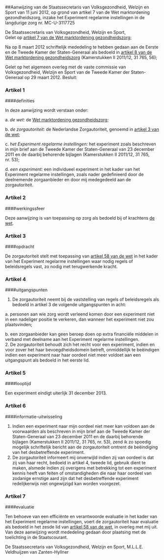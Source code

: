 <meta http-equiv='Content-Type' content='text/html; charset=utf-8' />

##Aanwijzing van de Staatssecretaris van Volksgezondheid, Welzijn en Sport van 11 juni 2012, op grond van artikel 7 van de Wet marktordening gezondheidszorg, inzake het Experiment regelarme instellingen in de langdurige zorg nr. MC-U-3117725

De Staatssecretaris van Volksgezondheid, Welzijn en Sport,  
Gelet op [artikel 7 van de Wet marktordening gezondheidszorg](../../../../../../../../../../../wet/wet/marktordening/gezondheidszorg/BWBR0020078/README.md);

Na op 8 maart 2012 schriftelijk mededeling te hebben gedaan aan de Eerste en de Tweede Kamer der Staten-Generaal als bedoeld in [artikel 8 van de Wet marktordening gezondheidszorg](../../../../../../../../../../../wet/wet/marktordening/gezondheidszorg/BWBR0020078/README.md) (Kamerstukken II 2011/12, 31 765, 56);

Gelet op het algemeen overleg met de vaste commissie van Volksgezondheid, Welzijn en Sport van de Tweede Kamer der Staten-Generaal op 29 maart 2012.
Besluit:    

### Artikel  1  

####definities

In deze aanwijzing wordt verstaan onder: 

a.  *de wet:* de [Wet marktordening gezondheidszorg](../../../../../../../../../../../wet/wet/marktordening/gezondheidszorg/BWBR0020078/README.md);  

b.  *de zorgautoriteit:* de Nederlandse Zorgautoriteit, genoemd in [artikel 3 van de wet](../../../../../../../../../../../wet/wet/marktordening/gezondheidszorg/BWBR0020078/README.md);  

c.  *het Experiment regelarme instellingen:* het experiment zoals beschreven in mijn brief aan de Tweede Kamer der Staten-Generaal van 23 december 2011 en de daarbij behorende bijlagen (Kamerstukken II 2011/12, 31 765, nr. 53);  

d.  *een experiment:* een individueel experiment in het kader van het Experiment regelarme instellingen, zoals nader gedefinieerd door de deelnemende zorgaanbieder en door mij medegedeeld aan de zorgautoriteit.   

### Artikel  2  

####werkingssfeer

Deze aanwijzing is van toepassing op zorg als bedoeld bij of krachtens [de wet](../../../../../../../../../../../wet/wet/marktordening/gezondheidszorg/BWBR0020078/README.md). 

### Artikel  3  

####opdracht

De zorgautoriteit stelt met toepassing van [artikel 58 van de wet](../../../../../../../../../../../wet/wet/marktordening/gezondheidszorg/BWBR0020078/README.md) in het kader van het Experiment regelarme instellingen waar nodig regels of beleidsregels vast, zo nodig met terugwerkende kracht. 

### Artikel  4  

####uitgangspunten

1.  De zorgautoriteit neemt bij de vaststelling van regels of beleidsregels als bedoeld in artikel 3 de volgende uitgangspunten in acht: 

a. personen aan wie zorg wordt verleend komen door een experiment niet in een nadeliger positie te verkeren, dan wanneer het experiment niet zou plaatsvinden;  

b. een zorgaanbieder kan geen beroep doen op extra financiële middelen in verband met deelname aan het Experiment regelarme instellingen.     
2.  De zorgautoriteit behoudt zich het recht voor een experiment, indien en voor zover het haar bevoegdheidsdomein betreft, onmiddellijk te beëindigen indien een experiment naar haar oordeel niet meer voldoet aan een uitgangspunt als bedoeld in het eerste lid.  

### Artikel  5  

####looptijd

Een experiment eindigt uiterlijk 31 december 2013. 

### Artikel  6  

####informatie-uitwisseling

1.  Indien een experiment naar mijn oordeel niet meer kan voldoen aan de voorwaarden als beschreven in mijn brief aan de Tweede Kamer der Staten-Generaal van 23 december 2011 en de daarbij behorende bijlagen (Kamerstukken II 2011/12, 31 765, nr. 53), zend ik zo spoedig mogelijk schriftelijk bericht aan de zorgautoriteit omtrent de beëindiging van het desbetreffende experiment.   
2.  De zorgautoriteit informeert mij onverwijld indien zij van oordeel is dat zij van haar recht, bedoeld in artikel 4, tweede lid, gebruik dient te maken, alsmede indien zij overigens met betrekking tot een experiment kennis heeft van feiten of omstandigheden die naar haar oordeel van zodanige ernstige aard zijn dat het desbetreffende experiment redelijkerwijs niet ongewijzigd kan worden voorgezet.  

### Artikel  7  

####evaluatie

Ten behoeve van een efficiënte en verantwoorde evaluatie in het kader van het Experiment regelarme instellingen, voert de zorgautoriteit haar evaluatie als bedoeld in het zesde lid van [artikel 58 van de wet](../../../../../../../../../../../wet/wet/marktordening/gezondheidszorg/BWBR0020078/README.md), in overleg met mij uit. 
Van deze aanwijzing wordt mededeling gedaan door plaatsing met de toelichting in de Staatscourant.  

De 
Staatssecretaris van Volksgezondheid, Welzijn en Sport, 
M.L.L.E. Veldhuijzen van Zanten-Hyllner     
